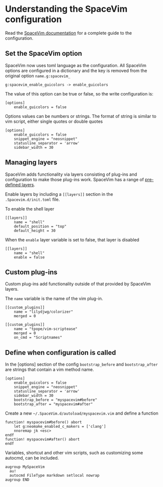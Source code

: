 # Understanding the SpaceVim configuration
Read the [SpaceVim documentation](https://spacevim.org/documentation/) for a complete guide to the configuration.

## Set the SpaceVim option
SpaceVim now uses toml language as the configuration. All SpaceVim options are configured in a dictionary and the key is removed from the original option `name.g:spacevim_`

```
g:spacevim_enable_guicolors -> enable_guicolors
```

The value of this option can be true or false, so the write configuration is:

```
[options]
    enable_guicolors = false
```

Options values ​can be numbers or strings. The format of string is similar to vim script, either single quotes or double quotes

```
[options]
    enable_guicolors = false
    snippet_engine = "neosnippet"
    statusline_separator = 'arrow'
    sidebar_width = 30
```


## Managing layers
SpaceVim adds functionality via layers consisting of plug-ins and configuration to make those plug-ins work.  SpaceVim has a range of [pre-defined layers](https://spacevim.org/layers/).

Enable layers by including a `[[layers]]` section in the `.Spacevim.d/init.toml` file.

To enable the shell layer

```
[[layers]]
    name = "shell"
    default_position = "top"
    default_height = 30
```

When the `enable` layer variable is set to false, that layer is disabled

```
[[layers]]
    name = "shell"
    enable = false
```


## Custom plug-ins
Custom plug-ins add functionality outside of that provided by SpaceVim layers.

The `name` variable is the name of the vim plug-in.

```
[[custom_plugins]]
    name = "lilydjwg/colorizer"
    merged = 0

[[custom_plugins]]
    name = "tpope/vim-scriptease"
    merged = 0
    on_cmd = "Scriptnames"
```


## Define when configuration is called
In the [options] section of the config `bootstrap_before` and `bootstrap_after` are strings that contain a vim method name.

```
[options]
    enable_guicolors = false
    snippet_engine = "neosnippet"
    statusline_separator = 'arrow'
    sidebar_width = 30
    bootstrap_before = "myspacevim#before"
    bootstrap_after = "myspacevim#after"
```

Create a new `~/.SpaceVim.d/autoload/myspacevim.vim` and define a function

```
function! myspacevim#before() abort
    let g:neomake_enabled_c_makers = ['clang']
    nnoremap jk <esc>
endf
function! myspacevim#after() abort
endf
```

Variables, shortcut and other vim scripts, such as customizing some autocmd, can be included.

```
augroup MySpaceVim
  au!
  autocmd FileType markdown setlocal nowrap
augroup END
```
